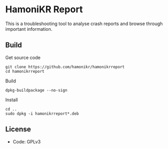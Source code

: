 # HamoniKR Report

This is a troubleshooting tool to analyse crash reports and browse through important information.

## Build
Get source code
```
git clone https://github.com/hamonikr/hamonikrreport
cd hamonikrreport
```

Build
```
dpkg-buildpackage --no-sign
```

Install
```
cd ..
sudo dpkg -i hamonikrreport*.deb
```

## License
- Code: GPLv3
